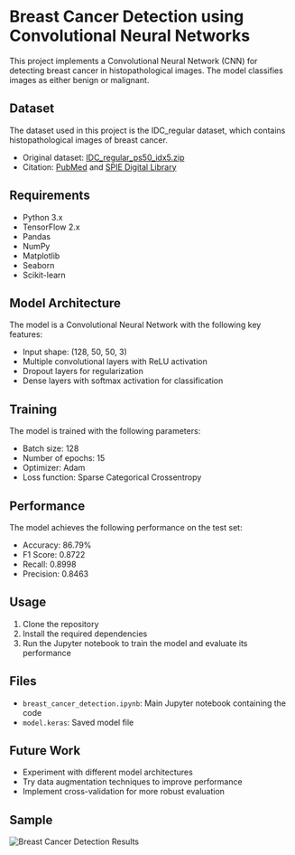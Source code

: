 # Breast Cancer Detection using Convolutional Neural Networks

This project implements a Convolutional Neural Network (CNN) for detecting breast cancer in histopathological images. The model classifies images as either benign or malignant.

## Dataset

The dataset used in this project is the IDC_regular dataset, which contains histopathological images of breast cancer. 

- Original dataset: [IDC_regular_ps50_idx5.zip](http://gleason.case.edu/webdata/jpi-dl-tutorial/IDC_regular_ps50_idx5.zip)
- Citation: [PubMed](https://www.ncbi.nlm.nih.gov/pubmed/27563488) and [SPIE Digital Library](http://spie.org/Publications/Proceedings/Paper/10.1117/12.2043872)

## Requirements

- Python 3.x
- TensorFlow 2.x
- Pandas
- NumPy
- Matplotlib
- Seaborn
- Scikit-learn

## Model Architecture

The model is a Convolutional Neural Network with the following key features:
- Input shape: (128, 50, 50, 3)
- Multiple convolutional layers with ReLU activation
- Dropout layers for regularization
- Dense layers with softmax activation for classification

## Training

The model is trained with the following parameters:
- Batch size: 128
- Number of epochs: 15
- Optimizer: Adam
- Loss function: Sparse Categorical Crossentropy

## Performance

The model achieves the following performance on the test set:
- Accuracy: 86.79%
- F1 Score: 0.8722
- Recall: 0.8998
- Precision: 0.8463

## Usage

1. Clone the repository
2. Install the required dependencies
3. Run the Jupyter notebook to train the model and evaluate its performance

## Files

- `breast_cancer_detection.ipynb`: Main Jupyter notebook containing the code
- `model.keras`: Saved model file

## Future Work

- Experiment with different model architectures
- Try data augmentation techniques to improve performance
- Implement cross-validation for more robust evaluation

## Sample
![Breast Cancer Detection Results](https://i.postimg.cc/tgJKS50p/download.png)
